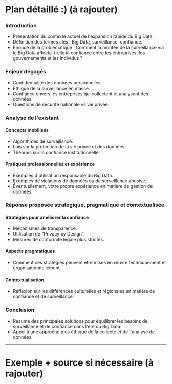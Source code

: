 # **Plan détaillé :)** (à rajouter)
### Introduction

- Présentation du contexte actuel de l'expansion rapide du Big Data.
- Définition des termes clés : Big Data, surveillance, confiance.
- Énoncé de la problématique : Comment la montée de la surveillance via le Big Data affecte-t-elle la confiance entre les entreprises, les gouvernements et les individus ?

### Enjeux dégagés

- Confidentialité des données personnelles.
- Éthique de la surveillance en masse.
- Confiance envers les entreprises qui collectent et analysent des données.
- Questions de sécurité nationale vs vie privée.

### Analyse de l'existant

#### Concepts mobilisés

- Algorithmes de surveillance.
- Lois sur la protection de la vie privée et des données.
- Théories sur la confiance institutionnelle.

#### Pratiques professionnelles et expérience

- Exemples d'utilisation responsable du Big Data.
- Exemples de violations de données ou de surveillance abusive.
- Éventuellement, votre propre expérience en matière de gestion de données.

### Réponse proposée stratégique, pragmatique et contextualisée

#### Stratégies pour améliorer la confiance

- Mécanismes de transparence.
- Utilisation de "Privacy by Design".
- Mesures de conformité légale plus strictes.

#### Aspects pragmatiques

- Comment ces stratégies peuvent être mises en œuvre techniquement et organisationnellement.

#### Contextualisation

- Réflexion sur les différences culturelles et régionales en matière de confiance et de surveillance.

### Conclusion

- Résumé des principales solutions pour équilibrer les besoins de surveillance et de confiance dans l'ère du Big Data.
- Appel à une approche plus éthique de la collecte et de l'analyse de données.

---

# Exemple + source si nécessaire (à rajouter)